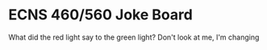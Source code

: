 # ECNS 460/560 Joke Board

What did the red light say to the green light? Don't look at me, I'm changing

